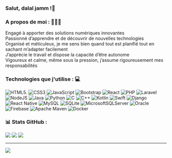 ### Salut, dalal jamm !👋

### A propos de moi : 👨🏾‍💻
Engagé à apporter des solutions numériques innovantes  
Passionné d’apprendre et de découvrir de nouvelles technologies  
Organisé et méticuleux, je me sens bien quand tout est planifié tout en sachant m’adapter facilement  
J’apprécie le travail et dispose la capacité d’être autonome  
Vigoureux et calme, même sous la pression, j’assume rigoureusement mes responsabilités  

### Technologies que j'utilise : 💻
![HTML5](https://img.shields.io/badge/html5-%23E34F26.svg?style=for-the-badge&logo=html5&logoColor=white). 
![CSS3](https://img.shields.io/badge/css3-%231572B6.svg?style=for-the-badge&logo=css3&logoColor=white) 
![JavaScript](https://img.shields.io/badge/javascript-%23323330.svg?style=for-the-badge&logo=javascript&logoColor=%23F7DF1E) 
![Bootstrap](https://img.shields.io/badge/bootstrap-%238511FA.svg?style=for-the-badge&logo=bootstrap&logoColor=white) 
![React](https://img.shields.io/badge/react-%2320232a.svg?style=for-the-badge&logo=react&logoColor=%2361DAFB) 
![PHP](https://img.shields.io/badge/php-%23777BB4.svg?style=for-the-badge&logo=php&logoColor=white) 
![Laravel](https://img.shields.io/badge/laravel-%23FF2D20.svg?style=for-the-badge&logo=laravel&logoColor=white) 
![NodeJS](https://img.shields.io/badge/node.js-6DA55F?style=for-the-badge&logo=node.js&logoColor=white) 
![Java](https://img.shields.io/badge/java-%23ED8B00.svg?style=for-the-badge&logo=openjdk&logoColor=white)
![Python](https://img.shields.io/badge/python-3670A0?style=for-the-badge&logo=python&logoColor=ffdd54) 
![C](https://img.shields.io/badge/c-%2300599C.svg?style=for-the-badge&logo=c&logoColor=white) 
![C++](https://img.shields.io/badge/c++-%2300599C.svg?style=for-the-badge&logo=c%2B%2B&logoColor=white) 
![Kotlin](https://img.shields.io/badge/kotlin-%237F52FF.svg?style=for-the-badge&logo=kotlin&logoColor=white) 
![Swift](https://img.shields.io/badge/swift-F54A2A?style=for-the-badge&logo=swift&logoColor=white)
![Django](https://img.shields.io/badge/django-%23092E20.svg?style=for-the-badge&logo=django&logoColor=white) 
![React Native](https://img.shields.io/badge/react_native-%2320232a.svg?style=for-the-badge&logo=react&logoColor=%2361DAFB) 
![MySQL](https://img.shields.io/badge/mysql-%2300000f.svg?style=for-the-badge&logo=mysql&logoColor=white) 
![SQLite](https://img.shields.io/badge/sqlite-%2307405e.svg?style=for-the-badge&logo=sqlite&logoColor=white) 
![MicrosoftSQLServer](https://img.shields.io/badge/Microsoft%20SQL%20Server-CC2927?style=for-the-badge&logo=microsoft%20sql%20server&logoColor=white) 
![Oracle](https://img.shields.io/badge/Oracle-F80000?style=for-the-badge&logo=oracle&logoColor=white) 
![Firebase](https://img.shields.io/badge/firebase-%23039BE5.svg?style=for-the-badge&logo=firebase) 
![Apache Maven](https://img.shields.io/badge/Apache%20Maven-C71A36?style=for-the-badge&logo=Apache%20Maven&logoColor=white)
![Docker](https://img.shields.io/badge/docker-%230db7ed.svg?style=for-the-badge&logo=docker&logoColor=white)

### 📊 Stats GitHub :
![](https://github-readme-stats.vercel.app/api?username=BabsWade&theme=default&hide_border=false&include_all_commits=true&count_private=true)
![](https://github-readme-streak-stats.herokuapp.com/?user=BabsWade&theme=default&hide_border=false)
![](https://github-readme-stats.vercel.app/api/top-langs/?username=BabsWade&theme=default&hide_border=false&include_all_commits=true&count_private=true&layout=compact)

---
[![](https://visitcount.itsvg.in/api?id=BabsWade&icon=0&color=0)](https://visitcount.itsvg.in)

<!-- Proudly created with GPRM ( https://gprm.itsvg.in ) -->
